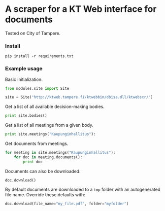 # A scraper for a KT Web interface for documents

Tested on City of Tampere.

### Install

`pip install -r requirements.txt`

### Example usage

Basic initialization.

``` python
from modules.site import Site

site = Site("http://ktweb.tampere.fi/ktwebbin/dbisa.dll/ktwebscr/")
```

Get a list of all available decision-making bodies.

``` python
print site.bodies()
```

Get a list of all meetings from a given body.

``` python
print site.meetings("Kaupunginhallitus"):
``` 

Get documents from meetings.

``` python
for meeting in site.meetings("Kaupunginhallitus"):
    for doc in meeting.documents():
    	print doc
``` 

Documents can also be downloaded.

```
doc.download()
```

By default documents are downloaded to a `tmp` folder with an autogenerated file name. Override these defaults with: 

```python
doc.download(file_name="my_file.pdf", folder="myfolder")
```